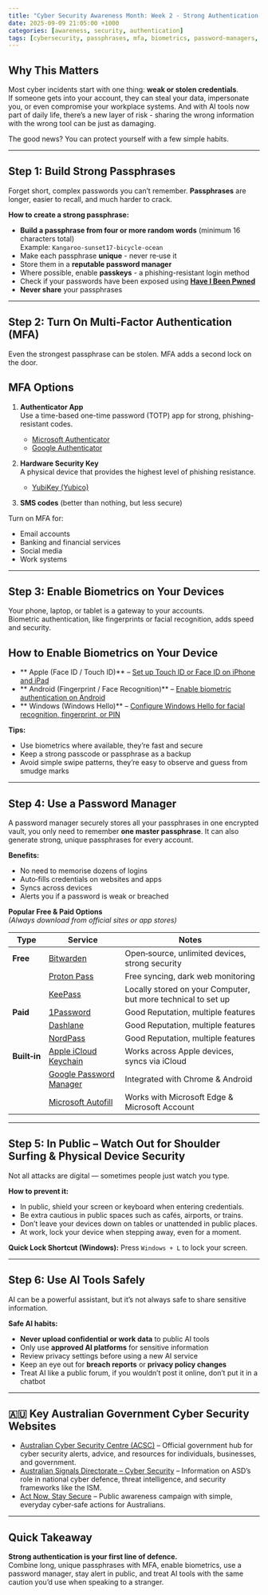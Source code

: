 ```yaml
---
title: "Cyber Security Awareness Month: Week 2 - Strong Authentication & Safe AI Use"
date: 2025-09-09 21:05:00 +1000
categories: [awareness, security, authentication]
tags: [cybersecurity, passphrases, mfa, biometrics, password-managers, ai-safety, awareness-month]
---
```



## Why This Matters
Most cyber incidents start with one thing: **weak or stolen credentials**.  
If someone gets into your account, they can steal your data, impersonate you, or even compromise your workplace systems. And with AI tools now part of daily life, there’s a new layer of risk - sharing the wrong information with the wrong tool can be just as damaging.

The good news? You can protect yourself with a few simple habits.

---

## Step 1: Build Strong Passphrases
Forget short, complex passwords you can’t remember. **Passphrases** are longer, easier to recall, and much harder to crack.

**How to create a strong passphrase:**
- **Build a passphrase from four or more random words** (minimum 16 characters total)  
  Example: `Kangaroo-sunset17-bicycle-ocean`
- Make each passphrase **unique** - never re‑use it
- Store them in a **reputable password manager**
- Where possible, enable **passkeys** - a phishing-resistant login method
- Check if your passwords have been exposed using **[Have I Been Pwned](https://haveibeenpwned.com/)**
- **Never share** your passphrases

---

## Step 2: Turn On Multi‑Factor Authentication (MFA)
Even the strongest passphrase can be stolen. MFA adds a second lock on the door.

## MFA Options

1. **Authenticator App**  
   Use a time-based one-time password (TOTP) app for strong, phishing-resistant codes.  
   - [Microsoft Authenticator](https://www.microsoft.com/security/mobile-authenticator-app)  
   - [Google Authenticator](https://support.google.com/accounts/answer/1066447)  

2. **Hardware Security Key**  
   A physical device that provides the highest level of phishing resistance.  
   - [YubiKey (Yubico)](https://www.yubico.com/) 
3. **SMS codes** (better than nothing, but less secure)

Turn on MFA for:
- Email accounts
- Banking and financial services
- Social media
- Work systems

---

## Step 3: Enable Biometrics on Your Devices
Your phone, laptop, or tablet is a gateway to your accounts.  
Biometric authentication, like fingerprints or facial recognition, adds speed and security.

## How to Enable Biometrics on Your Device

- ** Apple (Face ID / Touch ID)** – [Set up Touch ID or Face ID on iPhone and iPad](https://support.apple.com/guide/iphone/set-up-touch-id-iph672384a0b/ios)  
- ** Android (Fingerprint / Face Recognition)** – [Enable biometric authentication on Android](https://support.google.com/android/thread/130278667/how-can-i-enable-fingerprint-function?hl=en)  
- ** Windows (Windows Hello)** – [Configure Windows Hello for facial recognition, fingerprint, or PIN](https://support.microsoft.com/en-us/windows/configure-windows-hello-dae28983-8242-bb2a-d3d1-87c9d265a5f0)  


**Tips:**
- Use biometrics where available, they’re fast and secure
- Keep a strong passcode or passphrase as a backup
- Avoid simple swipe patterns, they’re easy to observe and guess from smudge marks

---

## Step 4: Use a Password Manager
A password manager securely stores all your passphrases in one encrypted vault, you only need to remember **one master passphrase**. It can also generate strong, unique passphrases for every account.

**Benefits:**
- No need to memorise dozens of logins
- Auto‑fills credentials on websites and apps
- Syncs across devices
- Alerts you if a password is weak or breached

**Popular Free & Paid Options**  
*(Always download from official sites or app stores)*

| Type | Service | Notes |
|------|---------|-------|
| **Free** | [Bitwarden](https://bitwarden.com/) | Open‑source, unlimited devices, strong security |
|  | [Proton Pass](https://proton.me/pass) | Free syncing, dark web monitoring |
|  | [KeePass](https://keepass.info/) | Locally stored on your Computer, but more technical to set up |
| **Paid** | [1Password](https://1password.com/) | Good Reputation, multiple features |
|  | [Dashlane](https://www.dashlane.com/) | Good Reputation, multiple features |
|  | [NordPass](https://nordpass.com/) | Good Reputation, multiple features |
| **Built‑in** | [Apple iCloud Keychain](https://support.apple.com/en-us/109016) | Works across Apple devices, syncs via iCloud |
|  | [Google Password Manager](https://passwords.google.com/) | Integrated with Chrome & Android |
|  | [Microsoft Autofill](https://www.microsoft.com/en-us/edge/features/autofill) | Works with Microsoft Edge & Microsoft Account |

---

## Step 5: In Public – Watch Out for Shoulder Surfing & Physical Device Security

Not all attacks are digital — sometimes people just watch you type.

**How to prevent it:**
- In public, shield your screen or keyboard when entering credentials.  
- Be extra cautious in public spaces such as cafés, airports, or trains.  
- Don’t leave your devices down on tables or unattended in public places.  
- At work, lock your device when stepping away, even for a moment.  

**Quick Lock Shortcut (Windows):**
Press `Windows + L` to lock your screen.

---

## Step 6: Use AI Tools Safely
AI can be a powerful assistant, but it’s not always safe to share sensitive information.

**Safe AI habits:**
- **Never upload confidential or work data** to public AI tools
- Only use **approved AI platforms** for sensitive information
- Review privacy settings before using a new AI service
- Keep an eye out for **breach reports** or **privacy policy changes**
- Treat AI like a public forum, if you wouldn’t post it online, don’t put it in a chatbot

---

## 🇦🇺 Key Australian Government Cyber Security Websites

- [Australian Cyber Security Centre (ACSC)](https://www.cyber.gov.au) – Official government hub for cyber security alerts, advice, and resources for individuals, businesses, and government.  
- [Australian Signals Directorate – Cyber Security](https://www.asd.gov.au/about/what-we-do/cyber-security) – Information on ASD’s role in national cyber defence, threat intelligence, and security frameworks like the ISM.  
- [Act Now, Stay Secure](https://www.actnowstaysecure.gov.au) – Public awareness campaign with simple, everyday cyber‑safe actions for Australians.  

---

## Quick Takeaway
**Strong authentication is your first line of defence.**  
Combine long, unique passphrases with MFA, enable biometrics, use a password manager, stay alert in public, and treat AI tools with the same caution you’d use when speaking to a stranger.
